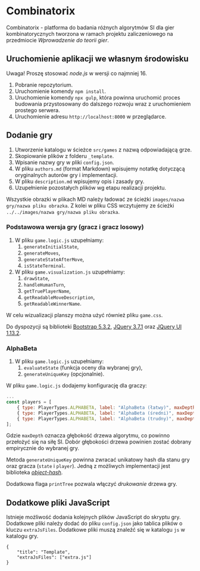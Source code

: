 # Combinatorix

Combinatorix - platforma do badania różnych algorytmów SI dla gier kombinatorycznych tworzona w ramach projektu
zaliczeniowego na przedmiocie _Wprowadzenie do teorii gier_.

## Uruchomienie aplikacji we własnym środowisku

Uwaga! Proszę stosować _node.js_ w wersji co najmniej 16.

1. Pobranie repozytorium.
2. Uruchomienie komendy `npm install`.
3. Uruchomienie komendy `npx gulp`, która powinna uruchomić proces budowania przystosowany do dalszego rozwoju wraz z uruchomieniem prostego serwera.
4. Uruchomienie adresu `http://localhost:8000` w przeglądarce.

## Dodanie gry

1. Utworzenie katalogu w ścieżce `src/games` z nazwą odpowiadającą grze.
2. Skopiowanie plików z folderu `_template`.
3. Wpisanie nazwy gry w pliki `config.json`.
4. W pliku `authors.md` (format Markdown) wpisujemy notatkę dotyczącą oryginalnych autorów gry i implementacji.
5. W pliku `description.md` wpisujemy opis i zasady gry.
6. Uzupełnienie pozostałych plików wg etapu realizacji projektu.

Wszystkie obrazki w plikach MD należy ładować ze ścieżki `images/nazwa gry/nazwa pliku obrazka`. Z kolei w pliku CSS
wczytujemy ze ścieżki `../../images/nazwa gry/nazwa pliku obrazka`.

### Podstawowa wersja gry (gracz i gracz losowy)

1. W pliku `game.logic.js` uzupełniamy:
    1. `generateInitialState`,
    2. `generateMoves`,
    3. `generateStateAfterMove`,
    4. `isStateTerminal`.
2. W pliku `game.visualization.js` uzupełniamy:
    1. `drawState`,
    2. `handleHumanTurn`,
    3. `getTruePlayerName`,
    4. `getReadableMoveDescription`,
    5. `getReadableWinnerName`.

W celu wizualizacji planszy można użyć również pliku `game.css`.

Do dyspozycji są biblioteki [Bootstrap 5.3.2](https://getbootstrap.com/), [JQuery 3.7.1](https://jquery.com/) oraz
[JQuery UI 1.13.2](https://jqueryui.com/).

### AlphaBeta

1. W pliku `game.logic.js` uzupełniamy:
    1. `evaluateState` (funkcja oceny dla wybranej gry),
    2. `generateUniqueKey` (opcjonalnie).

W pliku `game.logic.js` dodajemy konfigurację dla graczy:

```js
...
const players = [
    { type: PlayerTypes.ALPHABETA, label: "AlphaBeta (łatwy)", maxDepth: 3, printTree: true },
    { type: PlayerTypes.ALPHABETA, label: "AlphaBeta (średni)", maxDepth: 5, printTree: false },
    { type: PlayerTypes.ALPHABETA, label: "AlphaBeta (trudny)", maxDepth: 7, printTree: false },
];
```

Gdzie `maxDepth` oznacza głębokość drzewa algorytmu, co powinno przełożyć się na siłę SI. Dobór głębokości drzewa
powinien zostać dobrany empirycznie do wybranej gry.

Metoda `generateUniqueKey` powinna zwracać unikatowy hash dla stanu gry oraz gracza (`state` i `player`). Jedną z możliwych implementacji jest
biblioteka [_object-hash_](https://github.com/puleos/object-hash).

Dodatkowa flaga `printTree` pozwala włączyć _drukowanie_ drzewa gry.

## Dodatkowe pliki JavaScript

Istnieje możliwość dodania kolejnych plików JavaScript do skryptu gry. Dodatkowe pliki
należy dodać do pliku `config.json` jako tablica plików o kluczu `extraJsFiles`. Dodatkowe pliki muszą znaleźć się w katalogu `js` w katalogu gry.

```
{
    "title": "Template",
    "extraJsFiles": ["extra.js"]
}
```
